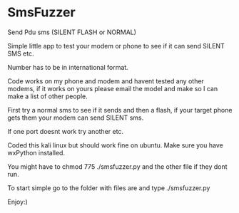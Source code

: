 # SmsFuzzer
Send Pdu sms (SILENT FLASH or NORMAL)

Simple little app to test your modem or phone to see if it can send SILENT SMS etc.

Number has to be in international format.

Code works on my phone and modem and havent tested any other modems, if it works on yours please email the model and make so I can make a list of other people.


First try a normal sms to see if it sends and then a flash, if your target phone gets them your modem can send SILENT sms.

If one port doesnt work try another etc.

Coded this kali linux but should work fine on ubuntu.
Make sure you have wxPython installed.

You might have to chmod 775 ./smsfuzzer.py and the other file if they dont run.

To start simple go to the folder with files are and type ./smsfuzzer.py

Enjoy:)
